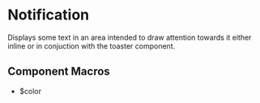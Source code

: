 # Notification
Displays some text in an area intended to draw attention towards it either
inline or in conjuction with the toaster component.

## Component Macros
- $color

[component.md : ../examples/notification.html :]: #
